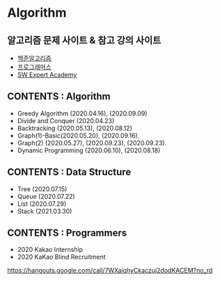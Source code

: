 # Algorithm


## 알고리즘 문제 사이트 & 참고 강의 사이트
* [백준알고리즘](https://www.acmicpc.net/)
* [프로그래머스](https://programmers.co.kr/)
* [SW Expert Academy](https://swexpertacademy.com/main/learn/course/subjectList.do?courseId=AVuPDYSqAAbw5UW6)


## CONTENTS : Algorithm
* Greedy Algorithm (2020.04.16), (2020.09.09)
* Divide and Conquer (2020.04.23) 
* Backtracking (2020.05.13), (2020.08.12)
* Graph(1)-Basic(2020.05.20), (2020.09.16).   
* Graph(2) (2020.05.27), (2020.09.23), (2020.09.23).   
* Dynamic Programming (2020.06.10), (2020.08.18)




## CONTENTS : Data Structure
* Tree (2020.07.15)
* Queue (2020.07.22)
* List (2020.07.29)
* Stack (2021.03.30)

## CONTENTS : Programmers
- 2020 Kakao Internship
- 2020 KaKao Blind Recruitment

https://hangouts.google.com/call/7WXaiqhyCkaczuj2dodKACEM?no_rd

